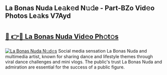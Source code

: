 ## La Bonas Nuda Le𝚊k𝚎d N𝚞𝚍e - Part-BZo Vid𝚎o Photos Le𝚊ks V7Ayd

# <h2><a href="http://fbeyksl.evod.top/?m=La+Bonas+Nuda">🔗 👉🔴 La Bonas Nuda Vid𝚎o Ph𝚘t𝚘s</a></h2>

[![La Bonas Nuda N𝚞d𝚎s](https://i.imgur.com/8V9OHl7.gif)](http://fbeyksl.evod.top/?m=La+Bonas+Nuda)
Social media sensation La Bonas Nuda and multimedia artist, known for sharing dance and lifestyle themes through viral dance challenges and mini vlogs. The public's trust La Bonas Nuda and admiration are essential for the success of a public figure. 
